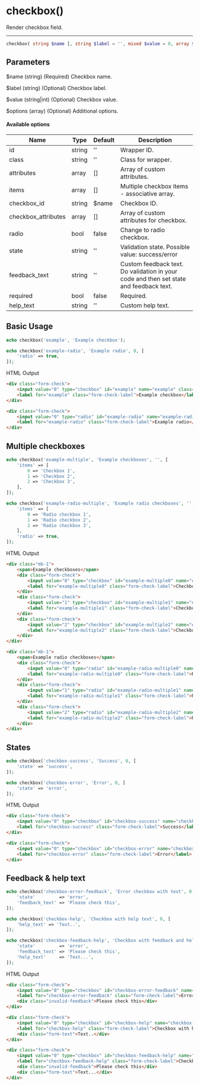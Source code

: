 # checkbox()

Render checkbox field.

---

```php {.function-name}
checkbox( string $name [, string $label = '', mixed $value = 0, array $options = [] ] ) : string
```

## Parameters

$name (string) (Required) Checkbox name.

$label (string) (Optional) Checkbox label.

$value (string|int) (Optional) Checkbox value.

$options (array) (Optional) Additional options.

#### Available options

| Name                | Type   | Default | Description                                                                            |
|---------------------|--------|---------|----------------------------------------------------------------------------------------|
| id                  | string | ''      | Wrapper ID.                                                                            |
| class               | string | ''      | Class for wrapper.                                                                     |
| attributes          | array  | []      | Array of custom attributes.                                                            |
| items               | array  | []      | Multiple checkbox items - associative array.                                           |
| checkbox_id         | string | $name   | Checkbox ID.                                                                           |
| checkbox_attributes | array  | []      | Array of custom attributes for checkbox.                                               |
| radio               | bool   | false   | Change to radio checkbox.                                                              |
| state               | string | ''      | Validation state. Possible value: success/error                                        |
| feedback_text       | string | ''      | Custom feedback text. Do validation in your code and then set state and feedback text. |
| required            | bool   | false   | Required.                                                                              |
| help_text           | string | ''      | Custom help text.                                                                      |

## Basic Usage

```php
echo checkbox('example', 'Example checkbox');

echo checkbox('example-radio', 'Example radio', 0, [
    'radio' => true,
]);
```

<span class="html-output">HTML Output</span>

```html
<div class="form-check">
    <input value="0" type="checkbox" id="example" name="example" class="form-check-input" aria-label="Example checkbox">
    <label for="example" class="form-check-label">Example checkbox</label>
</div>

<div class="form-check">
    <input value="0" type="radio" id="example-radio" name="example-radio" class="form-check-input" aria-label="Example radio">
    <label for="example-radio" class="form-check-label">Example radio</label>
</div>
```

## Multiple checkboxes

```php
echo checkbox('example-multiple', 'Example checkboxes', '', [
    'items' => [
        0 => 'Checkbox 1',
        1 => 'Checkbox 2',
        2 => 'Checkbox 3',
    ],
]);

echo checkbox('example-radio-multiple', 'Example radio checkboxes', '', [
    'items' => [
        0 => 'Radio checkbox 1',
        1 => 'Radio checkbox 2',
        2 => 'Radio checkbox 3',
    ],
    'radio' => true,
]);
```

<span class="html-output">HTML Output</span>

```html
<div class="mb-1">
    <span>Example checkboxes</span>
    <div class="form-check">
        <input value="0" type="checkbox" id="example-multiple0" name="example-multiple[]" class="form-check-input">
        <label for="example-multiple0" class="form-check-label">Checkbox 1</label>
    </div>
    <div class="form-check">
        <input value="1" type="checkbox" id="example-multiple1" name="example-multiple[]" class="form-check-input">
        <label for="example-multiple1" class="form-check-label">Checkbox 2</label>
    </div>
    <div class="form-check">
        <input value="2" type="checkbox" id="example-multiple2" name="example-multiple[]" class="form-check-input">
        <label for="example-multiple2" class="form-check-label">Checkbox 3</label>
    </div>
</div>

<div class="mb-1">
    <span>Example radio checkboxes</span>
    <div class="form-check">
        <input value="0" type="radio" id="example-radio-multiple0" name="example-radio-multiple" class="form-check-input">
        <label for="example-radio-multiple0" class="form-check-label">Radio checkbox 1</label>
    </div>
    <div class="form-check">
        <input value="1" type="radio" id="example-radio-multiple1" name="example-radio-multiple" class="form-check-input">
        <label for="example-radio-multiple1" class="form-check-label">Radio checkbox 2</label>
    </div>
    <div class="form-check">
        <input value="2" type="radio" id="example-radio-multiple2" name="example-radio-multiple" class="form-check-input">
        <label for="example-radio-multiple2" class="form-check-label">Radio checkbox 3</label>
    </div>
</div>
```

## States

```php
echo checkbox('checkbox-success', 'Success', 0, [
    'state' => 'success',
]);

echo checkbox('checkbox-error', 'Error', 0, [
    'state' => 'error',
]);
```

<span class="html-output">HTML Output</span>

```html
<div class="form-check">
    <input value="0" type="checkbox" id="checkbox-success" name="checkbox-success" class="form-check-input is-valid" aria-label="Success">
    <label for="checkbox-success" class="form-check-label">Success</label>
</div>

<div class="form-check">
    <input value="0" type="checkbox" id="checkbox-error" name="checkbox-error" class="form-check-input is-invalid" aria-label="Error">
    <label for="checkbox-error" class="form-check-label">Error</label>
</div>
```

## Feedback & help text

```php
echo checkbox('checkbox-error-feedback', 'Error checkbox with text', 0, [
    'state'         => 'error',
    'feedback_text' => 'Please check this',
]);

echo checkbox('checkbox-help', 'Checkbox with help text', 0, [
    'help_text' => 'Text..',
]);

echo checkbox('checkbox-feedback-help', 'Checkbox with feedback and help text', 0, [
    'state'         => 'error',
    'feedback_text' => 'Please check this',
    'help_text'     => 'Text...',
]);
```

<span class="html-output">HTML Output</span>

```html
<div class="form-check">
    <input value="0" type="checkbox" id="checkbox-error-feedback" name="checkbox-error-feedback" class="form-check-input is-invalid" aria-label="Error checkbox with text">
    <label for="checkbox-error-feedback" class="form-check-label">Error checkbox with text</label>
    <div class="invalid-feedback">Please check this</div>
</div>

<div class="form-check">
    <input value="0" type="checkbox" id="checkbox-help" name="checkbox-help" class="form-check-input" aria-label="Checkbox with help text">
    <label for="checkbox-help" class="form-check-label">Checkbox with help text</label>
    <div class="form-text">Text..</div>
</div>

<div class="form-check">
    <input value="0" type="checkbox" id="checkbox-feedback-help" name="checkbox-feedback-help" class="form-check-input is-invalid" aria-label="Checkbox with feedback and help text">
    <label for="checkbox-feedback-help" class="form-check-label">Checkbox with feedback and help text</label>
    <div class="invalid-feedback">Please check this</div>
    <div class="form-text">Text...</div>
</div>
```
